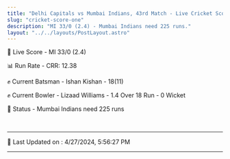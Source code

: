 ```yaml
---
title: "Delhi Capitals vs Mumbai Indians, 43rd Match - Live Cricket Score"
slug: "cricket-score-one"
description: "MI 33/0 (2.4) - Mumbai Indians need 225 runs."
layout: "../../layouts/PostLayout.astro"
---
```


🔴 Live Score - MI 33/0 (2.4)  

📊 Run Rate - CRR: 12.38  

✊ Current Batsman - Ishan Kishan - 18(11)  

✊ Current Bowler - Lizaad Williams - 1.4 Over 18 Run - 0 Wicket  

📑 Status - Mumbai Indians need 225 runs

<br />

***

📝 Last Updated on : 4/27/2024, 5:56:27 PM

***

